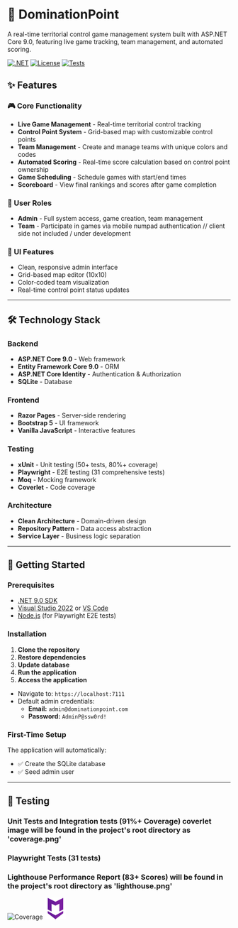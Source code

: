 ﻿# 🎯 DominationPoint

A real-time territorial control game management system built with ASP.NET Core 9.0, featuring live game tracking, team management, and automated scoring.

[![.NET](https://img.shields.io/badge/.NET-9.0-512BD4)](https://dotnet.microsoft.com/)
[![License](https://img.shields.io/badge/license-MIT-blue.svg)](LICENSE)
[![Tests](https://img.shields.io/badge/tests-31%20E2E%20%2B%2050%2B%20unit-success)](tests)


## ✨ Features

### 🎮 Core Functionality
- **Live Game Management** - Real-time territorial control tracking
- **Control Point System** - Grid-based map with customizable control points
- **Team Management** - Create and manage teams with unique colors and codes
- **Automated Scoring** - Real-time score calculation based on control point ownership
- **Game Scheduling** - Schedule games with start/end times
- **Scoreboard** - View final rankings and scores after game completion

### 👥 User Roles
- **Admin** - Full system access, game creation, team management
- **Team** - Participate in games via mobile numpad authentication // client side not included / under development

### 🎨 UI Features
- Clean, responsive admin interface
- Grid-based map editor (10x10)
- Color-coded team visualization
- Real-time control point status updates

---

## 🛠 Technology Stack

### Backend
- **ASP.NET Core 9.0** - Web framework
- **Entity Framework Core 9.0** - ORM
- **ASP.NET Core Identity** - Authentication & Authorization
- **SQLite** - Database

### Frontend
- **Razor Pages** - Server-side rendering
- **Bootstrap 5** - UI framework
- **Vanilla JavaScript** - Interactive features

### Testing
- **xUnit** - Unit testing (50+ tests, 80%+ coverage)
- **Playwright** - E2E testing (31 comprehensive tests)
- **Moq** - Mocking framework
- **Coverlet** - Code coverage

### Architecture
- **Clean Architecture** - Domain-driven design
- **Repository Pattern** - Data access abstraction
- **Service Layer** - Business logic separation

---

## 🚀 Getting Started

### Prerequisites

- [.NET 9.0 SDK](https://dotnet.microsoft.com/download/dotnet/9.0)
- [Visual Studio 2022](https://visualstudio.microsoft.com/) or [VS Code](https://code.visualstudio.com/)
- [Node.js](https://nodejs.org/) (for Playwright E2E tests)

### Installation
1. **Clone the repository**
2. **Restore dependencies**
3. **Update database**
4. **Run the application**
5. **Access the application**

- Navigate to: `https://localhost:7111`
- Default admin credentials:
  - **Email:** `admin@dominationpoint.com`
  - **Password:** `AdminP@ssw0rd!`

### First-Time Setup

The application will automatically:
- ✅ Create the SQLite database
- ✅ Seed admin user

---

## 🧪 Testing

### Unit Tests and Integration tests (91%+ Coverage) coverlet image will be found in the project's root directory as 'coverage.png'
### Playwright Tests (31 tests)
### Lighthouse Performance Report (83+ Scores) will be found in the project's root directory as 'lighthouse.png'

![Coverage]([https://github.com/adam-p/markdown-here/raw/master/src/common/images/icon48.png](https://github.com/lullak/DominationPoint/blob/master/Coverage.png?raw=true) "Coverage")
![Lighthouse](https://github.com/adam-p/markdown-here/raw/master/src/common/images/icon48.png "Lighthouse")
